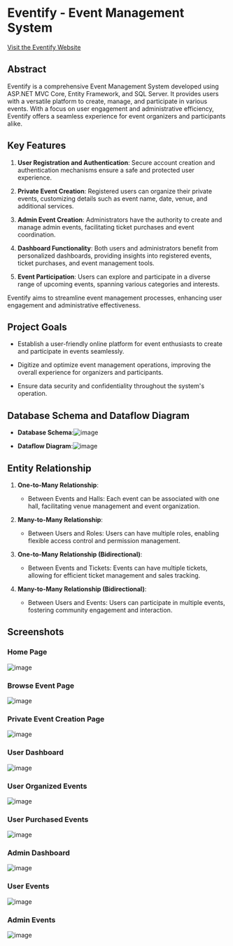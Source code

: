 # Eventify - Event Management System
[Visit the Eventify Website](https://eventmanagementsys.azurewebsites.net/)
## Abstract

Eventify is a comprehensive Event Management System developed using ASP.NET MVC Core, Entity Framework, and SQL Server. It provides users with a versatile platform to create, manage, and participate in various events. With a focus on user engagement and administrative efficiency, Eventify offers a seamless experience for event organizers and participants alike.

## Key Features

1. **User Registration and Authentication**: Secure account creation and authentication mechanisms ensure a safe and protected user experience.
   
2. **Private Event Creation**: Registered users can organize their private events, customizing details such as event name, date, venue, and additional services.
   
3. **Admin Event Creation**: Administrators have the authority to create and manage admin events, facilitating ticket purchases and event coordination.
   
4. **Dashboard Functionality**: Both users and administrators benefit from personalized dashboards, providing insights into registered events, ticket purchases, and event management tools.
   
5. **Event Participation**: Users can explore and participate in a diverse range of upcoming events, spanning various categories and interests.
   
Eventify aims to streamline event management processes, enhancing user engagement and administrative effectiveness.

## Project Goals

- Establish a user-friendly online platform for event enthusiasts to create and participate in events seamlessly.
  
- Digitize and optimize event management operations, improving the overall experience for organizers and participants.
  
- Ensure data security and confidentiality throughout the system's operation.

## Database Schema and Dataflow Diagram

- **Database Schema**:![image](https://github.com/Shrey5555/EventManagementSystemProject/assets/136813149/1e6363ef-ca63-414f-98a8-1faa518c48d2)

- **Dataflow Diagram**:![image](https://github.com/Shrey5555/EventManagementSystemProject/assets/136813149/129a376e-4570-48ac-b987-d26c81428a21)

## Entity Relationship

1. **One-to-Many Relationship**:
   - Between Events and Halls: Each event can be associated with one hall, facilitating venue management and event organization.

2. **Many-to-Many Relationship**:
   - Between Users and Roles: Users can have multiple roles, enabling flexible access control and permission management.

3. **One-to-Many Relationship (Bidirectional)**:
   - Between Events and Tickets: Events can have multiple tickets, allowing for efficient ticket management and sales tracking.

4. **Many-to-Many Relationship (Bidirectional)**:
   - Between Users and Events: Users can participate in multiple events, fostering community engagement and interaction.

## Screenshots

### Home Page
![image](https://github.com/Shrey5555/EventManagementSystemProject/assets/136813149/93335399-b728-46b7-ae89-3fab8575ead0)


### Browse Event Page
![image](https://github.com/Shrey5555/EventManagementSystemProject/assets/136813149/0af734f5-850a-4ae9-8512-f7d30e69fe18)


### Private Event Creation Page
![image](https://github.com/Shrey5555/EventManagementSystemProject/assets/136813149/207670bb-04c2-4286-9d54-273847bd312e)


### User Dashboard
![image](https://github.com/Shrey5555/EventManagementSystemProject/assets/136813149/067f3b35-ba9a-4f29-9a1b-88231e544226)


### User Organized Events
![image](https://github.com/Shrey5555/EventManagementSystemProject/assets/136813149/c9b5e0c7-fca0-411f-8be7-de990ead7d85)


### User Purchased Events
![image](https://github.com/Shrey5555/EventManagementSystemProject/assets/136813149/a20536a2-dcef-4511-8c50-fe35d7a924c4)


### Admin Dashboard
![image](https://github.com/Shrey5555/EventManagementSystemProject/assets/136813149/cf4583ee-35f2-44de-8f63-c310566cb59f)

### User Events
![image](https://github.com/Shrey5555/EventManagementSystemProject/assets/136813149/2d596a62-e123-40bd-bccd-b0de2bd75cf6)

### Admin Events
![image](https://github.com/Shrey5555/EventManagementSystemProject/assets/136813149/1fcb01b1-3073-4738-9a33-fe1809a75641)

